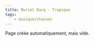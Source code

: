 ```yaml
---
title: Muriel Dacq - Tropique
tags:
    - musique/chanson
---
```


Page créée automatiquement, mais vide.

